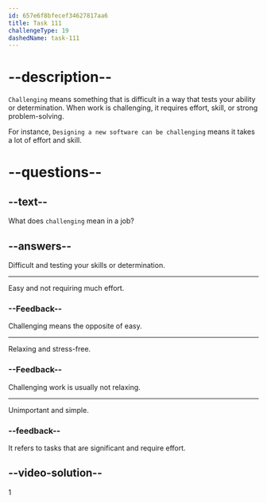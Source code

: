 ```yaml
---
id: 657e6f8bfecef34627817aa6
title: Task 111
challengeType: 19
dashedName: task-111
---
```


# --description--

`Challenging` means something that is difficult in a way that tests your ability or determination. When work is challenging, it requires effort, skill, or strong problem-solving.

For instance, `Designing a new software can be challenging` means it takes a lot of effort and skill.


# --questions--

## --text--

What does `challenging` mean in a job?

## --answers--

Difficult and testing your skills or determination.

---

Easy and not requiring much effort.

### --Feedback--

Challenging means the opposite of easy.

---

Relaxing and stress-free.

### --Feedback--

Challenging work is usually not relaxing.

---

Unimportant and simple.

### --feedback--

It refers to tasks that are significant and require effort.

## --video-solution--

1
